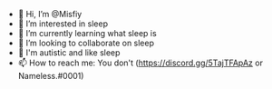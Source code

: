 - 👋 Hi, I’m @Misfiy
- 👀 I’m interested in sleep
- 🌱 I’m currently learning what sleep is
- 💞️ I’m looking to collaborate on sleep
- 🔘 I'm autistic and like sleep
- 📫 How to reach me: You don't (https://discord.gg/5TajTFApAz or Nameless.#0001)

<!---
Misfiy/Misfiy is a ✨ special ✨ repository because its `README.md` (this file) appears on your GitHub profile.
You can click the Preview link to take a look at your changes.
--->
